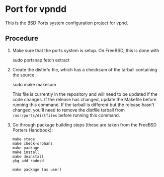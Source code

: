 # Port for vpndd

This is the BSD Ports system configuration project for vpnd.

## Procedure

1. Make sure that the ports system is setup. On FreeBSD, this is done with

    sudo portsnap fetch extract

1. Create the distinfo file, which has a checksum of the tarball containing the source.

    sudo make makesum

   This file is currently in the repository and will need to be updated if the code
   changes. If the release has changed, update the Makefile before running this command.
   If the tarball is different but the release hasn't changed, you'll need to remove
   the distfile tarball from `/usr/ports/distfiles` before running this command.

2. Go through package building steps (these are taken from the FreeBSD Porters Handbook):

   ```
   make stage
   make check-orphans
   make package
   make install
   make deinstall
   pkg add radnsd

   make package (as user)
   ```
